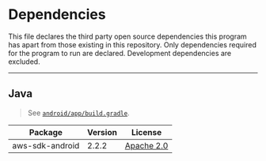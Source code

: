 # Dependencies

This file declares the third party open source dependencies this program has apart from those existing in this repository. Only dependencies required for the program to run are declared. Development dependencies are excluded.

* * *

## Java

> See [`android/app/build.gradle`](android/app/build.gradle).

Package              | Version | License
-------------------- | ------- | -------
aws-sdk-android      | 2.2.2   | [Apache 2.0](https://github.com/aws/aws-sdk-android/blob/release_v2.2.2/LICENSE.txt)
